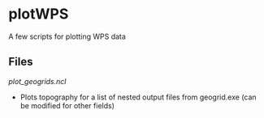 plotWPS
=======

A few scripts for plotting WPS data

Files
-----

*plot_geogrids.ncl*
+ Plots topography for a list of nested output files from geogrid.exe (can be modified for other fields)
